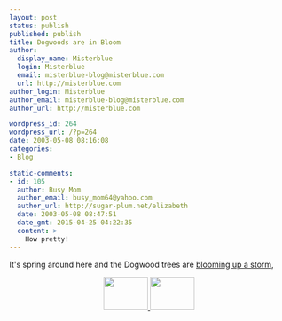```yaml
---
layout: post
status: publish
published: publish
title: Dogwoods are in Bloom
author:
  display_name: Misterblue
  login: Misterblue
  email: misterblue-blog@misterblue.com
  url: http://misterblue.com
author_login: Misterblue
author_email: misterblue-blog@misterblue.com
author_url: http://misterblue.com

wordpress_id: 264
wordpress_url: /?p=264
date: 2003-05-08 08:16:08
categories:
- Blog

static-comments:
- id: 105
  author: Busy Mom
  author_email: busy_mom64@yahoo.com
  author_url: http://sugar-plum.net/elizabeth
  date: 2003-05-08 08:47:51
  date_gmt: 2015-04-25 04:22:35
  content: >
    How pretty!
---
```

<p>
It's spring around here and the Dogwood trees are 
<a href="http://pics.misterblue.com/20030507-Dogwood/">blooming up a storm</a>,
</p>
<center>
<MBPic d="20030507-Dogwood" n="IMG_0799.jpg"/>
<MBPic d="20030507-Dogwood" n="IMG_0815.jpg"/>
<a href="http://pics.misterblue.com/onepic/20030507-Dogwood/w640/h480/IMG_0799.jpg"
      target="onepic">
    <img src="http://pics.misterblue.com/20030507-Dogwood/80/60/IMG_0799.jpg"
            height="60" width="80" alt=""/>
</a>
<a href="http://pics.misterblue.com/onepic/20030507-Dogwood/w640/h480/IMG_0815.jpg"
      target="onepic">
    <img src="http://pics.misterblue.com/20030507-Dogwood/80/60/IMG_0815.jpg"
            height="60" width="80" alt=""/>
</a>
</center>
